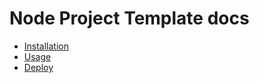 # Node Project Template docs

- [Installation](installation.md)
- [Usage](usage.md)
- [Deploy](deploy.md)
